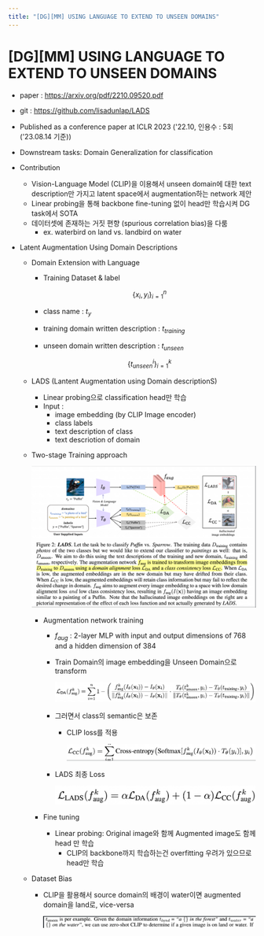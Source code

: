 ```yaml
---
title: "[DG][MM] USING LANGUAGE TO EXTEND TO UNSEEN DOMAINS"
---
```

# [DG\][MM] USING LANGUAGE TO EXTEND TO UNSEEN DOMAINS

- paper : https://arxiv.org/pdf/2210.09520.pdf
- git : https://github.com/lisadunlap/LADS 
- Published as a conference paper at ICLR 2023  ('22.10, 인용수 : 5회 ('23.08.14 기준))
- Downstream tasks: Domain Generalization for classification
- Contribution
  - Vision-Language Model (CLIP)을 이용해서 unseen domain에 대한 text description만 가지고 latent space에서 augmentation하는 network 제안
  - Linear probing을 통해 backbone fine-tuning 없이 head만 학습시켜 DG task에서 SOTA
  - 데이터셋에 존재하는 거짓 편향 (spurious correlation bias)을 다룸
    - ex. waterbird on land vs. landbird on water



- Latent Augmentation Using Domain Descriptions

  - Domain Extension with Language 

    - Training Dataset & label

      $$\{x_i, y_i\}_{i=1}^n$$

    - class name : $t_y$

    - training domain written description : $t_{training}$

    - unseen domain written description : $t_{unseen}$

      $$\{t_{unseen}^i\}_{i=1}^k$$

      

  - LADS (Lantent Augmentation using Domain descriptionS)

    - Linear probing으로 classification head만 학습
    - Input : 
      - image embedding (by CLIP Image encoder)
      - class labels
      - text description of class
      - text descriotion of  domain

  - Two-stage Training approach

    ![](../images/2023-12-07/%EC%8A%A4%ED%81%AC%EB%A6%B0%EC%83%B7%202023-12-07%2022-23-58.png)

    - Augmentation network training

      - $f_{aug}$ : 2-layer MLP with input and output dimensions of 768 and a hidden dimension of 384

      - Train Domain의 image embedding을 Unseen Domain으로 transform

        ![](../images/2023-12-07/%EC%8A%A4%ED%81%AC%EB%A6%B0%EC%83%B7%202023-12-07%2022-26-23.png)

      - 그러면서 class의 semantic은 보존

        - CLIP loss를 적용

          ![](../images/2023-12-07/%EC%8A%A4%ED%81%AC%EB%A6%B0%EC%83%B7%202023-12-07%2022-27-03.png)

      - LADS 최종 Loss

        ![](../images/2023-12-07/%EC%8A%A4%ED%81%AC%EB%A6%B0%EC%83%B7%202023-12-07%2022-26-39.png)

    - Fine tuning

      - Linear probing: Original image와 함께 Augmented image도 함께 head 만 학습
        - CLIP의 backbone까지 학습하는건 overfitting 우려가 있으므로 head만 학습

  - Dataset Bias

    - CLIP을 활용해서 source domain의 배경이 water이면 augmented domain을 land로, vice-versa

      ![](../images/2023-12-07/%EC%8A%A4%ED%81%AC%EB%A6%B0%EC%83%B7%202023-12-07%2022-28-03.png)
